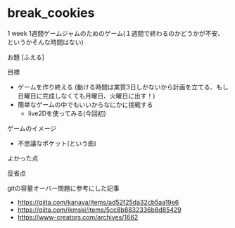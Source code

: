 # break_cookies


1 week 1週間ゲームジャムのためのゲーム(１週間で終わるのかどうかが不安、というかそんな時間はない)

お題 [ふえる]

目標
- ゲームを作り終える
(動ける時間は実質3日しかないから計画を立てる、もし日曜日に完成しなくても月曜日、火曜日に出す！)
- 簡単なゲームの中でもいいからなにかに挑戦する
    - live2Dを使ってみる(今回初)

ゲームのイメージ
- 不思議なポケット(という曲)

よかった点


反省点

gitの容量オーバー問題に参考にした記事
- https://qiita.com/kanaya/items/ad52f25da32cb5aa19e6
- https://qiita.com/ikmski/items/5cc8b8832336b8d85429
- https://www-creators.com/archives/1662


